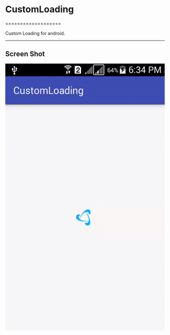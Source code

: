 # CustomLoading
===================


Custom Loading for android.

----------


Screen Shot
-------------

![screen one](https://raw.githubusercontent.com/essamgoda/CustomLoading/master/ScreenShot/device-2017-01-28-183411.gif)

